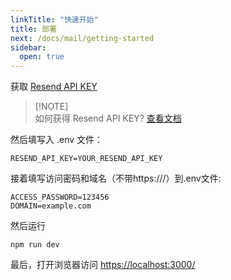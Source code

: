 ```yaml
---
linkTitle: "快速开始"
title: 部署
next: /docs/mail/getting-started
sidebar:
  open: true
---
```


获取 [Resend API KEY](https://resend.com)

> [!NOTE]\
> 如何获得 Resend API KEY?
> [查看文档](https://resend.com/docs/dashboard/api-keys/introduction)


然后填写入 .env 文件：

```env
RESEND_API_KEY=YOUR_RESEND_API_KEY
```

接着填写访问密码和域名（不带https:///）到.env文件:

```env
ACCESS_PASSWORD=123456
DOMAIN=example.com
```

然后运行

```
npm run dev
```

最后，打开浏览器访问 [https://localhost:3000/](https://localhost:3000/)
